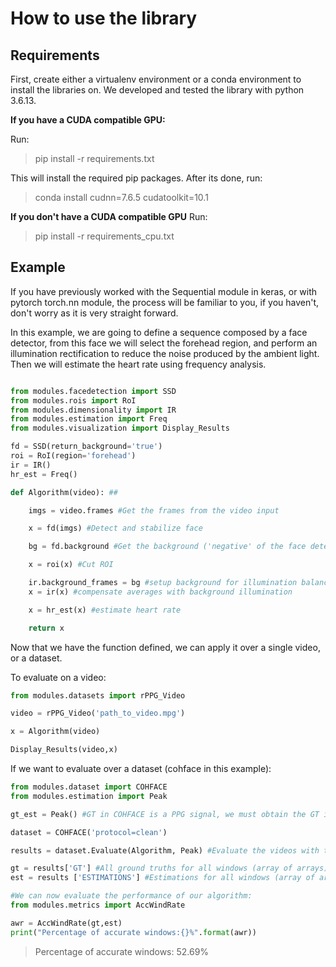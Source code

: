 # How to use the library
## Requirements

First, create either a virtualenv environment or a conda environment to install the libraries on. We developed and tested the library with python 3.6.13.

**If you have a CUDA compatible GPU:**

Run:

> pip install -r requirements.txt

This will install the required pip packages. After its done, run:

> conda install cudnn=7.6.5 cudatoolkit=10.1

**If you don't have a CUDA compatible GPU**
Run:

> pip install -r requirements_cpu.txt

## Example

If you have previously worked with the Sequential module in keras, or with pytorch torch.nn module, the process will be familiar to you, if you haven't, don't worry as it is very straight forward.

In this example, we are going to define a sequence composed by a face detector, from this face we will select the forehead region, and perform an illumination rectification to reduce the noise produced by the ambient light. Then we will estimate the heart rate using frequency analysis.

``` python

from modules.facedetection import SSD
from modules.rois import RoI
from modules.dimensionality import IR
from modules.estimation import Freq
from modules.visualization import Display_Results

fd = SSD(return_background='true')
roi = RoI(region='forehead')
ir = IR()
hr_est = Freq()

def Algorithm(video): ## 

    imgs = video.frames #Get the frames from the video input

    x = fd(imgs) #Detect and stabilize face

    bg = fd.background #Get the background ('negative' of the face detection)

    x = roi(x) #Cut ROI

    ir.background_frames = bg #setup background for illumination balance block
    x = ir(x) #compensate averages with background illumination 

    x = hr_est(x) #estimate heart rate

    return x

```

Now that we have the function defined, we can apply it over a single video, or a dataset.


To evaluate on a video:

```python
from modules.datasets import rPPG_Video

video = rPPG_Video('path_to_video.mpg')

x = Algorithm(video)

Display_Results(video,x)

```

If we want to evaluate over a dataset (cohface in this example):
```python
from modules.dataset import COHFACE
from modules.estimation import Peak

gt_est = Peak() #GT in COHFACE is a PPG signal, we must obtain the GT in bpms from it

dataset = COHFACE('protocol=clean')

results = dataset.Evaluate(Algorithm, Peak) #Evaluate the videos with the algorithm and the GT with Peak module.

gt = results['GT'] #All ground truths for all windows (array of arrays)
est = results ['ESTIMATIONS'] #Estimations for all windows (array of arrays)

#We can now evaluate the performance of our algorithm:
from modules.metrics import AccWindRate

awr = AccWindRate(gt,est)
print("Percentage of accurate windows:{}%".format(awr))

```

> Percentage of accurate windows: 52.69%



